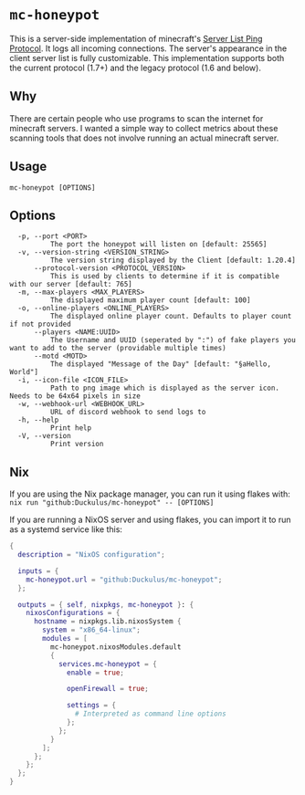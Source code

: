 # `mc-honeypot`

This is a server-side implementation of minecraft's [Server List Ping Protocol](https://minecraft.wiki/w/Minecraft_Wiki:Projects/wiki.vg_merge/Server_List_Ping). It
logs all incoming connections. The server's appearance in the client server list is fully customizable. This
implementation supports both the current protocol (1.7+) and the legacy protocol (1.6 and below).

## Why

There are certain people who use programs to scan the internet for minecraft servers. I wanted a simple way to collect
metrics about these scanning tools that does not involve running an actual minecraft server.

## Usage

```
mc-honeypot [OPTIONS]
```

## Options

```
  -p, --port <PORT>
          The port the honeypot will listen on [default: 25565]
  -v, --version-string <VERSION_STRING>
          The version string displayed by the Client [default: 1.20.4]
      --protocol-version <PROTOCOL_VERSION>
          This is used by clients to determine if it is compatible with our server [default: 765]
  -m, --max-players <MAX_PLAYERS>
          The displayed maximum player count [default: 100]
  -o, --online-players <ONLINE_PLAYERS>
          The displayed online player count. Defaults to player count if not provided
      --players <NAME:UUID>
          The Username and UUID (seperated by ":") of fake players you want to add to the server (providable multiple times)
      --motd <MOTD>
          The displayed "Message of the Day" [default: "§aHello, World"]
  -i, --icon-file <ICON_FILE>
          Path to png image which is displayed as the server icon. Needs to be 64x64 pixels in size
  -w, --webhook-url <WEBHOOK_URL>
          URL of discord webhook to send logs to
  -h, --help
          Print help
  -V, --version
          Print version
```

## Nix

If you are using the Nix package manager, you can run it using flakes with:
`nix run "github:Duckulus/mc-honeypot" -- [OPTIONS]`

If you are running a NixOS server and using flakes,
you can import it to run as a systemd service like this:
```nix
{
  description = "NixOS configuration";

  inputs = {
    mc-honeypot.url = "github:Duckulus/mc-honeypot";
  };

  outputs = { self, nixpkgs, mc-honeypot }: {
    nixosConfigurations = {
      hostname = nixpkgs.lib.nixosSystem {
        system = "x86_64-linux";
        modules = [
          mc-honeypot.nixosModules.default
          {
            services.mc-honeypot = {
              enable = true;

              openFirewall = true;

              settings = {
                # Interpreted as command line options
              };
            };
          }
        ];
      };
    };
  };
}
```
